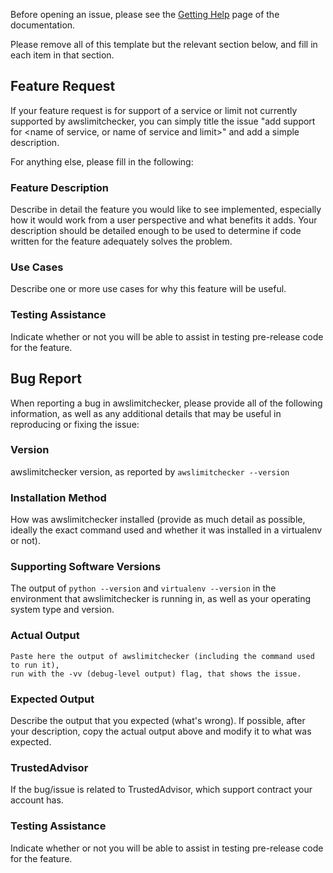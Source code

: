 Before opening an issue, please see the
[Getting Help](http://awslimitchecker.readthedocs.org/en/latest/getting_help.html)
page of the documentation.

Please remove all of this template but the relevant section below, and fill in
each item in that section.

## Feature Request

If your feature request is for support of a service or limit not currently
supported by awslimitchecker, you can simply title the issue "add support for
<name of service, or name of service and limit>" and add a simple description.

For anything else, please fill in the following:

### Feature Description

Describe in detail the feature you would like to see implemented, especially
how it would work from a user perspective and what benefits it adds. Your description
should be detailed enough to be used to determine if code written for the feature
adequately solves the problem.

### Use Cases

Describe one or more use cases for why this feature will be useful.

### Testing Assistance

Indicate whether or not you will be able to assist in testing pre-release
code for the feature.

## Bug Report

When reporting a bug in awslimitchecker, please provide all of the following information,
as well as any additional details that may be useful in reproducing or fixing
the issue:

### Version

awslimitchecker version, as reported by ``awslimitchecker --version``

### Installation Method

How was awslimitchecker installed (provide as much detail as possible, ideally
the exact command used and whether it was installed in a virtualenv or not).

### Supporting Software Versions

The output of ``python --version`` and ``virtualenv --version`` in the environment
that awslimitchecker is running in, as well as your operating system type and version.

### Actual Output

```
Paste here the output of awslimitchecker (including the command used to run it),
run with the -vv (debug-level output) flag, that shows the issue.
```

### Expected Output

Describe the output that you expected (what's wrong). If possible, after your description,
copy the actual output above and modify it to what was expected.

### TrustedAdvisor

If the bug/issue is related to TrustedAdvisor, which support contract your account has.

### Testing Assistance

Indicate whether or not you will be able to assist in testing pre-release
code for the feature.
